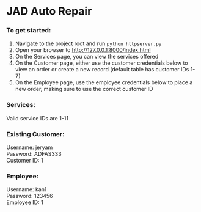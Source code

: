 # JAD Auto Repair
### To get started:
1) Navigate to the project root and run `python httpserver.py`
2) Open your browser to http://127.0.0.1:8000/index.html
3) On the Services page, you can view the services offered
3) On the Customer page, either use the customer credentials below to view an order or create a new record (default table has customer IDs 1-7)
4) On the Employee page, use the employee credentials below to place a new order, making sure to use the correct customer ID

### Services:
Valid service IDs are 1-11

### Existing Customer:
Username: jeryam  
Password: ADFAS333  
Customer ID: 1  

### Employee:
Username: kan1  
Password: 123456  
Employee ID: 1  
